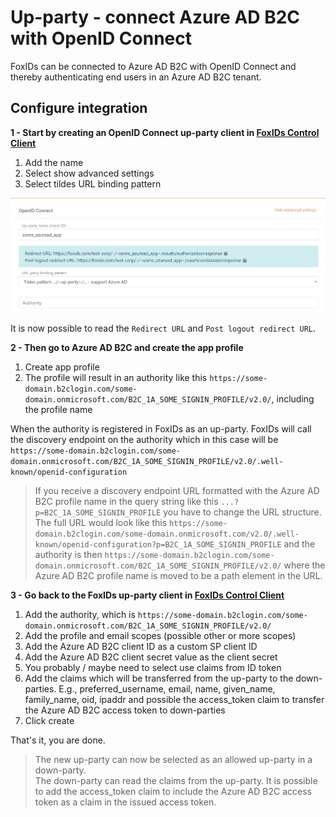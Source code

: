 ﻿# Up-party - connect Azure AD B2C with OpenID Connect

FoxIDs can be connected to Azure AD B2C with OpenID Connect and thereby authenticating end users in an Azure AD B2C tenant.

## Configure integration

**1 - Start by creating an OpenID Connect up-party client in [FoxIDs Control Client](control.md#foxids-control-client)**

 1. Add the name
 2. Select show advanced settings
 3. Select tildes URL binding pattern

![Read the redirect URLs](images/howto-oidc-azuread-readredirect.png)

It is now possible to read the `Redirect URL` and `Post logout redirect URL`.

**2 - Then go to Azure AD B2C and create the app profile**

1. Create app profile
2. The profile will result in an authority like this `https://some-domain.b2clogin.com/some-domain.onmicrosoft.com/B2C_1A_SOME_SIGNIN_PROFILE/v2.0/`, including the profile name

When the authority is registered in FoxIDs as an up-party. FoxIDs will call the discovery endpoint on the authority which in this case will be `https://some-domain.b2clogin.com/some-domain.onmicrosoft.com/B2C_1A_SOME_SIGNIN_PROFILE/v2.0/.well-known/openid-configuration`

> If you receive a discovery endpoint URL formatted with the Azure AD B2C profile name in the query string like this `...?p=B2C_1A_SOME_SIGNIN_PROFILE` you have to change the URL structure.  
> The full URL would look like this `https://some-domain.b2clogin.com/some-domain.onmicrosoft.com/v2.0/.well-known/openid-configuration?p=B2C_1A_SOME_SIGNIN_PROFILE` and 
> the authority is then `https://some-domain.b2clogin.com/some-domain.onmicrosoft.com/B2C_1A_SOME_SIGNIN_PROFILE/v2.0/` where the Azure AD B2C profile name is moved to be a path element in the URL.

**3 - Go back to the FoxIDs up-party client in [FoxIDs Control Client](control.md#foxids-control-client)**

 1. Add the authority, which is `https://some-domain.b2clogin.com/some-domain.onmicrosoft.com/B2C_1A_SOME_SIGNIN_PROFILE/v2.0/`
 2. Add the profile and email scopes (possible other or more scopes)
 3. Add the Azure AD B2C client ID as a custom SP client ID
 4. Add the Azure AD B2C client secret value as the client secret
 5. You probably / maybe need to select use claims from ID token
 6. Add the claims which will be transferred from the up-party to the down-parties. E.g., preferred_username, email, name, given_name, family_name, oid, ipaddr and possible the access_token claim to transfer the Azure AD B2C access token to down-parties
 7. Click create

That's it, you are done. 

> The new up-party can now be selected as an allowed up-party in a down-party.  
> The down-party can read the claims from the up-party. It is possible to add the access_token claim to include the Azure AD B2C access token as a claim in the issued access token.